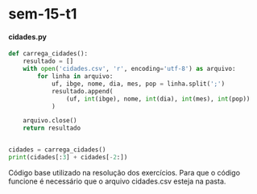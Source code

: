 # sem-15-t1


#### cidades.py

```py
def carrega_cidades():
    resultado = []
    with open('cidades.csv', 'r', encoding='utf-8') as arquivo:
        for linha in arquivo:
            uf, ibge, nome, dia, mes, pop = linha.split(';')
            resultado.append(
                (uf, int(ibge), nome, int(dia), int(mes), int(pop))
            )

    arquivo.close()
    return resultado


cidades = carrega_cidades()
print(cidades[:3] + cidades[-2:])
```

Código base utilizado na resolução dos exercícios.
Para que o código funcione é necessário que o arquivo cidades.csv esteja na pasta.